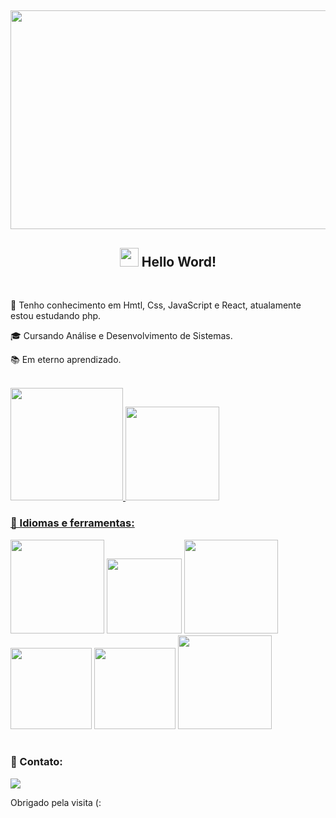  
<h2 align="center">  <img src="https://media.giphy.com/media/piFGZ3Vxk2NHOAPgE3/giphy.gif"  width="550" height="350" </h2>
<h2 align="center">  <img src="https://media.giphy.com/media/hvRJCLFzcasrR4ia7z/giphy.gif"  width="30px"> Hello Word! </h2>
 

 </div><br>
  
🌱 Tenho conhecimento em Hmtl, Css, JavaScript e React, atualamente estou estudando php.

🎓 Cursando Análise e Desenvolvimento de Sistemas.

📚 Em eterno aprendizado.


 
</div><br>

 
  <a href="https://github.com/GabrielBento299">
  <img height="180em" src="https://github-readme-stats.vercel.app/api/top-langs/?username=GabrielBento299&layout=compact&langs_count=7&theme=gruvbox"/>
  <img height="150em" src="https://github-readme-stats.vercel.app/api?username=GabrielBento299&show_icons=true&theme=gruvbox&include_all_commits=true&count_private=true"/>
 </div>  
  <br>
  
###  🚀 Idiomas e ferramentas:  <br>

 <div>
  	<img width="150" src="https://img.shields.io/badge/HTML5-E34F26?style=for-the-badge&logo=html5&logoColor=white"></a>
  	<img width="120" src="https://img.shields.io/badge/CSS3-1572B6?style=for-the-badge&logo=css3&logoColor=white"></a>
    <img width="150" src="https://img.shields.io/badge/JavaScript-323330?style=for-the-badge&logo=javascript&logoColor=F7DF1E"></a>
    <img width="130" src="https://img.shields.io/badge/React-20232A?style=for-the-badge&logo=react&logoColor=61DAFB"></a>
    <img width="130" src="https://img.shields.io/badge/Dart-0175C2?style=for-the-badge&logo=dart&logoColor=white"></a>
    <img width="150" src="https://img.shields.io/badge/Flutter-02569B?style=for-the-badge&logo=flutter&logoColor=white"></a>
</div>  <br>
 
### 📱 Contato:  <br>
  <a href="https://www.linkedin.com/in/santosgabriel299/" target="_blank"><img src="https://img.shields.io/badge/-LinkedIn-%230077B5?style=for-the-badge&logo=linkedin&logoColor=white" target="_blank"></a>

 Obrigado pela visita (:




